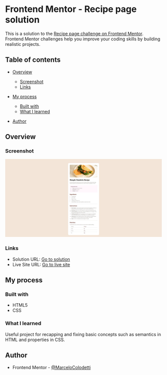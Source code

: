 # Frontend Mentor - Recipe page solution

This is a solution to the [Recipe page challenge on Frontend Mentor](https://www.frontendmentor.io/challenges/recipe-page-KiTsR8QQKm). Frontend Mentor challenges help you improve your coding skills by building realistic projects.

## Table of contents

- [Overview](#overview)
  - [Screenshot](#screenshot)
  - [Links](#links)
- [My process](#my-process)

  - [Built with](#built-with)
  - [What I learned](#what-i-learned)

- [Author](#author)

## Overview

### Screenshot

![](./screenshot.jpg)

### Links

- Solution URL: [Go to solution](https://www.frontendmentor.io/solutions/recipe-page-solution-URcdVfGvtg)
- Live Site URL: [Go to live site](https://marcelocolodetti.github.io/desafiorecipepage/)

## My process

### Built with

- HTML5
- CSS

### What I learned

Useful project for recapping and fixing basic concepts such as semantics in HTML and properties in CSS.

## Author

- Frontend Mentor - [@MarceloColodetti](https://www.frontendmentor.io/profile/MarceloColodetti)
